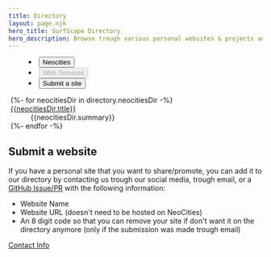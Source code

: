 ```yaml
---
title: Directory
layout: page.njk
hero_title: SurfScape Directory
hero_description: Browse trough various personal websites & projects and find alternative web services.
---
```


<tab-container>
  <menu class="sk-tab-buttons">
    <li>
      <button class="sk-tab-button" data-tab="tab1" aria-checked="true">Neocities</button>
    </li>
        <li>
      <button class="sk-tab-button" data-tab="tab2" aria-checked="false" disabled>Web Services</button>
    </li>
    <li style="margin-left:auto;">
      <button class="sk-tab-button" data-tab="submission" aria-checked="false">Submit a site</button>
    </li>
  </menu>
  <sk-tab-content-container>
      <div class="sk-tab-content " id="tab1" aria-hidden="false">
      <dl style="margin-left:0.25rem" class="content">
        {%- for neocitiesDir in directory.neocitiesDir -%}
        <dt><a href="{{neocitiesDir.url}}" target=_blank>{{neocitiesDir.title}}</a></dt>
        <dd>{{neocitiesDir.summary}}</dd>
        {%- endfor -%}
      </dl>
    </div>
    <!-- <div class="sk-tab-content links-grid" id="tab1" aria-hidden="false">
      {%- for directorySites in directory.directorySites -%}
      <section>
        <h2>{{directorySites.title}}</h2>
        <ul>
          {%- for link in directorySites.links -%}
          <li><a href="{{link.url}}" target=_blank>{{link.title}}</a></li>
          {%- endfor -%}
        </ul>
      </section>
      {%- endfor -%}
    </div> -->
    <div class="sk-tab-content" id="submission" aria-hidden="true">
      <section class="content">
        <h2 id="submit-a-website">Submit a website</h2>
        <p>If you have a personal site that you want to share/promote, you can add it to our directory by contacting us trough our social media, trough email, or a <a href="">GitHub Issue/PR</a>  with the following information:</p>
        <ul>
        <li>Website Name</li>
        <li>Website URL (doesn't need to be hosted on NeoCities)</li>
        <li>An 8 digit code so that you can remove your site if don't want it on the directory anymore (only if the submission was made trough email)</li>
        </ul>
        <a href="/about/contact" class="sk-button">Contact Info</a>
      </section>
    </div>
  </tab-content-container>
</tab-container>
